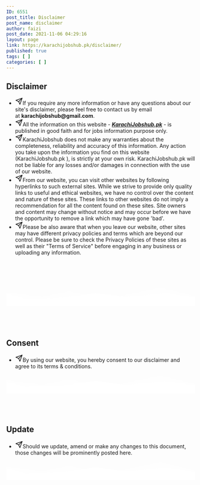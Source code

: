 ```yaml
---
ID: 6551
post_title: Disclaimer
post_name: disclaimer
author: faizi
post_date: 2021-11-06 04:29:16
layout: page
link: https://karachijobshub.pk/disclaimer/
published: true
tags: [ ]
categories: [ ]
---
```

<!-- wp:kadence/rowlayout {"uniqueID":"_61a7b6-5b","columns":1,"columnGutter":"wide","colLayout":"equal","maxWidth":1120,"topPadding":60,"bottomPadding":0,"bgColor":"#eeeeee","align":"center","verticalAlignment":"middle","bottomSep":"mtns","bottomSepHeight":120,"tabletPadding":["","","",""],"tabletBackground":[{"enable":false,"bgColor":"","bgImg":"","bgImgID":"","bgImgSize":"cover","bgImgPosition":"center center","bgImgAttachment":"scroll","bgImgRepeat":"no-repeat","forceOverDesk":false}],"tabletOverlay":[{"enable":false,"currentOverlayTab":"normal","overlay":"","overlaySecond":"#00B5E2","overlayGradLoc":0,"overlayGradLocSecond":100,"overlayGradType":"linear","overlayGradAngle":180,"overlayBgImg":"","overlayBgImgID":"","overlayBgImgSize":"cover","overlayBgImgPosition":"center center","overlayBgImgAttachment":"scroll","overlayBgImgRepeat":"no-repeat","overlayOpacity":30,"overlayBlendMod":"none"}],"mobileBackground":[{"enable":false,"bgColor":"","bgImg":"","bgImgID":"","bgImgSize":"cover","bgImgPosition":"center center","bgImgAttachment":"scroll","bgImgRepeat":"no-repeat","forceOverDesk":false}],"mobileOverlay":[{"enable":false,"currentOverlayTab":"normal","overlay":"","overlaySecond":"#00B5E2","overlayGradLoc":0,"overlayGradLocSecond":100,"overlayGradType":"linear","overlayGradAngle":180,"overlayBgImg":"","overlayBgImgID":"","overlayBgImgSize":"cover","overlayBgImgPosition":"center center","overlayBgImgAttachment":"scroll","overlayBgImgRepeat":"no-repeat","overlayOpacity":30,"overlayBlendMod":"none"}],"backgroundSlider":[{"bgColor":"","bgImg":"","bgImgID":""}],"backgroundSliderSettings":[{"arrowStyle":"none","dotStyle":"dark","autoPlay":true,"speed":7000,"fade":true,"tranSpeed":400}],"backgroundVideo":[{"youTube":"","local":"","localID":"","vimeo":"","ratio":"16/9","btns":false,"loop":true,"mute":true}]} -->
<div class="wp-block-kadence-rowlayout aligncenter"><div id="kt-layout-id_61a7b6-5b" class="kt-row-layout-inner kt-row-has-bg kt-layout-id_61a7b6-5b"><div class="kt-row-column-wrap kt-has-1-columns kt-gutter-wide kt-v-gutter-default kt-row-valign-middle kt-row-layout-equal kt-tab-layout-inherit kt-m-colapse-left-to-right kt-mobile-layout-row"><!-- wp:kadence/column {"uniqueID":"_474095-ae"} -->
<div class="wp-block-kadence-column inner-column-1 kadence-column_474095-ae"><div class="kt-inside-inner-col"><!-- wp:kadence/advancedheading {"uniqueID":"_3bffbe-de","color":"#889d2e","size":30,"lineHeight":40,"typography":"Playfair Display","googleFont":true,"fontSubset":"latin","fontVariant":"900italic","fontWeight":"900","fontStyle":"italic","markSize":["","",""],"markLineHeight":["","",""],"markPadding":[0,0,0,0],"colorClass":""} -->
<h2 class="kt-adv-heading_3bffbe-de wp-block-kadence-advancedheading" data-kb-block="kb-adv-heading_3bffbe-de">Disclaimer</h2>
<!-- /wp:kadence/advancedheading -->

<!-- wp:kadence/iconlist {"items":[{"icon":"fe_send","link":"","target":"_self","size":20,"text":"If you require any more information or have any questions about our site's disclaimer, please feel free to contact us by email at \u003cstrong\u003ekarachijobshub@gmail.com\u003c/strong\u003e.","width":2,"color":"","background":"","border":"","borderRadius":0,"borderWidth":1,"padding":5,"style":"default"},{"icon":"fe_send","link":"","target":"_self","size":20,"text":"All the information on this website - \u003cem\u003e\u003cstrong\u003e\u003ca href=\u0022http://KarachiJobshub.pk\u0022 target=\u0022_blank\u0022 rel=\u0022noreferrer noopener\u0022\u003eKarachiJobshub.pk\u003c/a\u003e\u003c/strong\u003e\u003c/em\u003e - is published in good faith and for jobs information purpose only.  ","width":2,"color":"","background":"","border":"","borderRadius":0,"borderWidth":1,"padding":5,"style":"default"},{"icon":"fe_send","link":"","target":"_self","size":20,"text":"KarachiJobshub does not make any warranties about the completeness, reliability and accuracy of this information. Any action you take upon the information you find on this website (KarachiJobshub.pk ), is strictly at your own risk.  KarachiJobshub.pk will not be liable for any losses and/or damages in connection with the use of our website.","width":2,"color":"","background":"","border":"","borderRadius":0,"borderWidth":1,"padding":5,"style":"default"},{"icon":"fe_send","link":"","target":"_self","size":20,"text":"From our website, you can visit other websites by following hyperlinks to such external sites. While we strive to provide only quality links to useful and ethical websites, we have no control over the content and nature of these sites. These links to other websites do not imply a recommendation for all the content found on these sites. Site owners and content may change without notice and may occur before we have the opportunity to remove a link which may have gone 'bad'.","width":2,"color":"","background":"","border":"","borderRadius":0,"borderWidth":1,"padding":5,"style":"default"},{"icon":"fe_send","link":"","target":"_self","size":20,"text":"Please be also aware that when you leave our website, other sites may have different privacy policies and terms which are beyond our control. Please be sure to check the Privacy Policies of these sites as well as their \u0022Terms of Service\u0022 before engaging in any business or uploading any information.","width":2,"color":"","background":"","border":"","borderRadius":0,"borderWidth":1,"padding":5,"style":"default"}],"listStyles":[{"size":[22,"",""],"sizeType":"px","lineHeight":["","",""],"lineType":"px","letterSpacing":"","family":"","google":false,"style":"","weight":"","variant":"","subset":"","loadGoogle":true,"color":"","textTransform":""}],"listCount":5,"listGap":30,"uniqueID":"_4ce706-e8","listMargin":["10","10","10","20"],"iconAlign":"top"} -->
<div class="wp-block-kadence-iconlist kt-svg-icon-list-items kt-svg-icon-list-items_4ce706-e8 kt-svg-icon-list-columns-1 alignnone kt-list-icon-aligntop"><ul class="kt-svg-icon-list"><li class="kt-svg-icon-list-style-default kt-svg-icon-list-item-wrap kt-svg-icon-list-item-0"><div style="display:inline-flex;justify-content:center;align-items:center" class="kt-svg-icon-list-single kt-svg-icon-list-single-fe_send"><svg style="display:inline-block;vertical-align:middle" viewbox="0 0 24 24" height="20" width="20" fill="none" stroke="currentColor" xmlns="http://www.w3.org/2000/svg" stroke-width="2" stroke-linecap="round" stroke-linejoin="round" aria-hidden="true"><line x1="22" y1="2" x2="11" y2="13"></line><polygon points="22 2 15 22 11 13 2 9 22 2"></polygon></svg></div><span class="kt-svg-icon-list-text">If you require any more information or have any questions about our site's disclaimer, please feel free to contact us by email at <strong>karachijobshub@gmail.com</strong>.</span></li><li class="kt-svg-icon-list-style-default kt-svg-icon-list-item-wrap kt-svg-icon-list-item-1"><div style="display:inline-flex;justify-content:center;align-items:center" class="kt-svg-icon-list-single kt-svg-icon-list-single-fe_send"><svg style="display:inline-block;vertical-align:middle" viewbox="0 0 24 24" height="20" width="20" fill="none" stroke="currentColor" xmlns="http://www.w3.org/2000/svg" stroke-width="2" stroke-linecap="round" stroke-linejoin="round" aria-hidden="true"><line x1="22" y1="2" x2="11" y2="13"></line><polygon points="22 2 15 22 11 13 2 9 22 2"></polygon></svg></div><span class="kt-svg-icon-list-text">All the information on this website - <em><strong><a href="http://KarachiJobshub.pk" target="_blank" rel="noreferrer noopener">KarachiJobshub.pk</a></strong></em> - is published in good faith and for jobs information purpose only.  </span></li><li class="kt-svg-icon-list-style-default kt-svg-icon-list-item-wrap kt-svg-icon-list-item-2"><div style="display:inline-flex;justify-content:center;align-items:center" class="kt-svg-icon-list-single kt-svg-icon-list-single-fe_send"><svg style="display:inline-block;vertical-align:middle" viewbox="0 0 24 24" height="20" width="20" fill="none" stroke="currentColor" xmlns="http://www.w3.org/2000/svg" stroke-width="2" stroke-linecap="round" stroke-linejoin="round" aria-hidden="true"><line x1="22" y1="2" x2="11" y2="13"></line><polygon points="22 2 15 22 11 13 2 9 22 2"></polygon></svg></div><span class="kt-svg-icon-list-text">KarachiJobshub does not make any warranties about the completeness, reliability and accuracy of this information. Any action you take upon the information you find on this website (KarachiJobshub.pk ), is strictly at your own risk.  KarachiJobshub.pk will not be liable for any losses and/or damages in connection with the use of our website.</span></li><li class="kt-svg-icon-list-style-default kt-svg-icon-list-item-wrap kt-svg-icon-list-item-3"><div style="display:inline-flex;justify-content:center;align-items:center" class="kt-svg-icon-list-single kt-svg-icon-list-single-fe_send"><svg style="display:inline-block;vertical-align:middle" viewbox="0 0 24 24" height="20" width="20" fill="none" stroke="currentColor" xmlns="http://www.w3.org/2000/svg" stroke-width="2" stroke-linecap="round" stroke-linejoin="round" aria-hidden="true"><line x1="22" y1="2" x2="11" y2="13"></line><polygon points="22 2 15 22 11 13 2 9 22 2"></polygon></svg></div><span class="kt-svg-icon-list-text">From our website, you can visit other websites by following hyperlinks to such external sites. While we strive to provide only quality links to useful and ethical websites, we have no control over the content and nature of these sites. These links to other websites do not imply a recommendation for all the content found on these sites. Site owners and content may change without notice and may occur before we have the opportunity to remove a link which may have gone 'bad'.</span></li><li class="kt-svg-icon-list-style-default kt-svg-icon-list-item-wrap kt-svg-icon-list-item-4"><div style="display:inline-flex;justify-content:center;align-items:center" class="kt-svg-icon-list-single kt-svg-icon-list-single-fe_send"><svg style="display:inline-block;vertical-align:middle" viewbox="0 0 24 24" height="20" width="20" fill="none" stroke="currentColor" xmlns="http://www.w3.org/2000/svg" stroke-width="2" stroke-linecap="round" stroke-linejoin="round" aria-hidden="true"><line x1="22" y1="2" x2="11" y2="13"></line><polygon points="22 2 15 22 11 13 2 9 22 2"></polygon></svg></div><span class="kt-svg-icon-list-text">Please be also aware that when you leave our website, other sites may have different privacy policies and terms which are beyond our control. Please be sure to check the Privacy Policies of these sites as well as their "Terms of Service" before engaging in any business or uploading any information.</span></li></ul></div>
<!-- /wp:kadence/iconlist -->

<!-- wp:kadence/advancedbtn {"hAlign":"left","btnCount":0,"uniqueID":"_f5612c-ce","btns":[{"text":["Individually"],"link":"","target":"_self","size":18,"paddingBT":"","paddingLR":"","color":"#ffffff","background":"#abb8c3","border":"#abb8c3","borderRadius":3,"borderWidth":2,"colorHover":"#ffffff","backgroundHover":"#313131","borderHover":"#313131","icon":"","iconSide":"right","iconHover":false,"btnSize":"custom"},{"text":"","link":"","target":"_self","size":18,"paddingBT":"","paddingLR":"","color":"#555555","background":"transparent","border":"#555555","borderRadius":3,"borderWidth":2,"colorHover":"#ffffff","backgroundHover":"#444444","borderHover":"#444444","icon":"","iconSide":"right","iconHover":false,"btnSize":"custom"},{"text":"","link":"","target":"_self","size":18,"paddingBT":"","paddingLR":"","color":"#555555","background":"transparent","border":"#555555","borderRadius":3,"borderWidth":2,"colorHover":"#ffffff","backgroundHover":"#444444","borderHover":"#444444","icon":"","iconSide":"right","iconHover":false,"btnSize":"custom"}],"typography":"Montserrat","googleFont":true,"fontSubset":"latin","fontVariant":"500","fontWeight":"500"} -->
<div class="wp-block-kadence-advancedbtn kt-btn-align-left kt-btn-tablet-align-inherit kt-btn-mobile-align-inherit kt-btns-wrap kt-btns_f5612c-ce"></div>
<!-- /wp:kadence/advancedbtn -->

<!-- wp:spacer {"height":55} -->
<div style="height:55px" aria-hidden="true" class="wp-block-spacer"></div>
<!-- /wp:spacer -->

<!-- wp:paragraph -->
<p></p>
<!-- /wp:paragraph --></div></div>
<!-- /wp:kadence/column --></div><div class="kt-row-layout-bottom-sep kt-row-sep-type-mtns"><svg style="fill:#ffffff" viewbox="0 0 1000 100" preserveaspectratio="none"><path d="M1000,50l-182.69,-45.286l-292.031,61.197l-190.875,-41.075l-143.748,28.794l-190.656,-23.63l0,70l1000,0l0,-50Z" style="opacity:0.4"></path><path d="M1000,57l-152.781,-22.589l-214.383,19.81l-159.318,-21.471l-177.44,25.875l-192.722,5.627l-103.356,-27.275l0,63.023l1000,0l0,-43Z"></path></svg></div></div></div>
<!-- /wp:kadence/rowlayout -->

<!-- wp:spacer {"height":57} -->
<div style="height:57px" aria-hidden="true" class="wp-block-spacer"></div>
<!-- /wp:spacer -->

<!-- wp:kadence/rowlayout {"uniqueID":"_975b9b-08","columns":1,"columnGutter":"wide","colLayout":"equal","maxWidth":1120,"topPadding":60,"bottomPadding":0,"bgColor":"#eeeeee","align":"center","verticalAlignment":"middle","bottomSep":"mtns","bottomSepHeight":120,"tabletPadding":["","","",""],"tabletBackground":[{"enable":false,"bgColor":"","bgImg":"","bgImgID":"","bgImgSize":"cover","bgImgPosition":"center center","bgImgAttachment":"scroll","bgImgRepeat":"no-repeat","forceOverDesk":false}],"tabletOverlay":[{"enable":false,"currentOverlayTab":"normal","overlay":"","overlaySecond":"#00B5E2","overlayGradLoc":0,"overlayGradLocSecond":100,"overlayGradType":"linear","overlayGradAngle":180,"overlayBgImg":"","overlayBgImgID":"","overlayBgImgSize":"cover","overlayBgImgPosition":"center center","overlayBgImgAttachment":"scroll","overlayBgImgRepeat":"no-repeat","overlayOpacity":30,"overlayBlendMod":"none"}],"mobileBackground":[{"enable":false,"bgColor":"","bgImg":"","bgImgID":"","bgImgSize":"cover","bgImgPosition":"center center","bgImgAttachment":"scroll","bgImgRepeat":"no-repeat","forceOverDesk":false}],"mobileOverlay":[{"enable":false,"currentOverlayTab":"normal","overlay":"","overlaySecond":"#00B5E2","overlayGradLoc":0,"overlayGradLocSecond":100,"overlayGradType":"linear","overlayGradAngle":180,"overlayBgImg":"","overlayBgImgID":"","overlayBgImgSize":"cover","overlayBgImgPosition":"center center","overlayBgImgAttachment":"scroll","overlayBgImgRepeat":"no-repeat","overlayOpacity":30,"overlayBlendMod":"none"}],"backgroundSlider":[{"bgColor":"","bgImg":"","bgImgID":""}],"backgroundSliderSettings":[{"arrowStyle":"none","dotStyle":"dark","autoPlay":true,"speed":7000,"fade":true,"tranSpeed":400}],"backgroundVideo":[{"youTube":"","local":"","localID":"","vimeo":"","ratio":"16/9","btns":false,"loop":true,"mute":true}]} -->
<div class="wp-block-kadence-rowlayout aligncenter"><div id="kt-layout-id_975b9b-08" class="kt-row-layout-inner kt-row-has-bg kt-layout-id_975b9b-08"><div class="kt-row-column-wrap kt-has-1-columns kt-gutter-wide kt-v-gutter-default kt-row-valign-middle kt-row-layout-equal kt-tab-layout-inherit kt-m-colapse-left-to-right kt-mobile-layout-row"><!-- wp:kadence/column {"uniqueID":"_fccf2a-5e"} -->
<div class="wp-block-kadence-column inner-column-1 kadence-column_fccf2a-5e"><div class="kt-inside-inner-col"><!-- wp:kadence/advancedheading {"uniqueID":"_f2d74f-59","color":"#889d2e","size":30,"lineHeight":40,"typography":"Playfair Display","googleFont":true,"fontSubset":"latin","fontVariant":"900italic","fontWeight":"900","fontStyle":"italic","markSize":["","",""],"markLineHeight":["","",""],"markPadding":[0,0,0,0],"colorClass":""} -->
<h2 class="kt-adv-heading_f2d74f-59 wp-block-kadence-advancedheading" data-kb-block="kb-adv-heading_f2d74f-59">Consent</h2>
<!-- /wp:kadence/advancedheading -->

<!-- wp:kadence/iconlist {"items":[{"icon":"fe_send","link":"","target":"_self","size":20,"text":"By using our website, you hereby consent to our disclaimer and agree to its terms \u0026amp; conditions.","width":2,"color":"","background":"","border":"","borderRadius":0,"borderWidth":1,"padding":5,"style":"default"}],"listStyles":[{"size":[22,"",""],"sizeType":"px","lineHeight":["","",""],"lineType":"px","letterSpacing":"","family":"","google":false,"style":"","weight":"","variant":"","subset":"","loadGoogle":true,"color":"","textTransform":""}],"listGap":30,"uniqueID":"_848b3c-18","listMargin":["10","10","10","20"],"iconAlign":"top"} -->
<div class="wp-block-kadence-iconlist kt-svg-icon-list-items kt-svg-icon-list-items_848b3c-18 kt-svg-icon-list-columns-1 alignnone kt-list-icon-aligntop"><ul class="kt-svg-icon-list"><li class="kt-svg-icon-list-style-default kt-svg-icon-list-item-wrap kt-svg-icon-list-item-0"><div style="display:inline-flex;justify-content:center;align-items:center" class="kt-svg-icon-list-single kt-svg-icon-list-single-fe_send"><svg style="display:inline-block;vertical-align:middle" viewbox="0 0 24 24" height="20" width="20" fill="none" stroke="currentColor" xmlns="http://www.w3.org/2000/svg" stroke-width="2" stroke-linecap="round" stroke-linejoin="round" aria-hidden="true"><line x1="22" y1="2" x2="11" y2="13"></line><polygon points="22 2 15 22 11 13 2 9 22 2"></polygon></svg></div><span class="kt-svg-icon-list-text">By using our website, you hereby consent to our disclaimer and agree to its terms &amp; conditions.</span></li></ul></div>
<!-- /wp:kadence/iconlist -->

<!-- wp:kadence/advancedbtn {"hAlign":"left","btnCount":0,"uniqueID":"_2d4c2f-ab","btns":[{"text":["Individually"],"link":"","target":"_self","size":18,"paddingBT":"","paddingLR":"","color":"#ffffff","background":"#abb8c3","border":"#abb8c3","borderRadius":3,"borderWidth":2,"colorHover":"#ffffff","backgroundHover":"#313131","borderHover":"#313131","icon":"","iconSide":"right","iconHover":false,"btnSize":"custom"},{"text":"","link":"","target":"_self","size":18,"paddingBT":"","paddingLR":"","color":"#555555","background":"transparent","border":"#555555","borderRadius":3,"borderWidth":2,"colorHover":"#ffffff","backgroundHover":"#444444","borderHover":"#444444","icon":"","iconSide":"right","iconHover":false,"btnSize":"custom"},{"text":"","link":"","target":"_self","size":18,"paddingBT":"","paddingLR":"","color":"#555555","background":"transparent","border":"#555555","borderRadius":3,"borderWidth":2,"colorHover":"#ffffff","backgroundHover":"#444444","borderHover":"#444444","icon":"","iconSide":"right","iconHover":false,"btnSize":"custom"}],"typography":"Montserrat","googleFont":true,"fontSubset":"latin","fontVariant":"500","fontWeight":"500"} -->
<div class="wp-block-kadence-advancedbtn kt-btn-align-left kt-btn-tablet-align-inherit kt-btn-mobile-align-inherit kt-btns-wrap kt-btns_2d4c2f-ab"></div>
<!-- /wp:kadence/advancedbtn -->

<!-- wp:paragraph -->
<p></p>
<!-- /wp:paragraph --></div></div>
<!-- /wp:kadence/column --></div><div class="kt-row-layout-bottom-sep kt-row-sep-type-mtns"><svg style="fill:#ffffff" viewbox="0 0 1000 100" preserveaspectratio="none"><path d="M1000,50l-182.69,-45.286l-292.031,61.197l-190.875,-41.075l-143.748,28.794l-190.656,-23.63l0,70l1000,0l0,-50Z" style="opacity:0.4"></path><path d="M1000,57l-152.781,-22.589l-214.383,19.81l-159.318,-21.471l-177.44,25.875l-192.722,5.627l-103.356,-27.275l0,63.023l1000,0l0,-43Z"></path></svg></div></div></div>
<!-- /wp:kadence/rowlayout -->

<!-- wp:spacer {"height":54} -->
<div style="height:54px" aria-hidden="true" class="wp-block-spacer"></div>
<!-- /wp:spacer -->

<!-- wp:kadence/rowlayout {"uniqueID":"_b68cb9-65","columns":1,"columnGutter":"wide","colLayout":"equal","maxWidth":1120,"topPadding":60,"bottomPadding":0,"bgColor":"#eeeeee","align":"center","verticalAlignment":"middle","bottomSep":"mtns","bottomSepHeight":120,"tabletPadding":["","","",""],"tabletBackground":[{"enable":false,"bgColor":"","bgImg":"","bgImgID":"","bgImgSize":"cover","bgImgPosition":"center center","bgImgAttachment":"scroll","bgImgRepeat":"no-repeat","forceOverDesk":false}],"tabletOverlay":[{"enable":false,"currentOverlayTab":"normal","overlay":"","overlaySecond":"#00B5E2","overlayGradLoc":0,"overlayGradLocSecond":100,"overlayGradType":"linear","overlayGradAngle":180,"overlayBgImg":"","overlayBgImgID":"","overlayBgImgSize":"cover","overlayBgImgPosition":"center center","overlayBgImgAttachment":"scroll","overlayBgImgRepeat":"no-repeat","overlayOpacity":30,"overlayBlendMod":"none"}],"mobileBackground":[{"enable":false,"bgColor":"","bgImg":"","bgImgID":"","bgImgSize":"cover","bgImgPosition":"center center","bgImgAttachment":"scroll","bgImgRepeat":"no-repeat","forceOverDesk":false}],"mobileOverlay":[{"enable":false,"currentOverlayTab":"normal","overlay":"","overlaySecond":"#00B5E2","overlayGradLoc":0,"overlayGradLocSecond":100,"overlayGradType":"linear","overlayGradAngle":180,"overlayBgImg":"","overlayBgImgID":"","overlayBgImgSize":"cover","overlayBgImgPosition":"center center","overlayBgImgAttachment":"scroll","overlayBgImgRepeat":"no-repeat","overlayOpacity":30,"overlayBlendMod":"none"}],"backgroundSlider":[{"bgColor":"","bgImg":"","bgImgID":""}],"backgroundSliderSettings":[{"arrowStyle":"none","dotStyle":"dark","autoPlay":true,"speed":7000,"fade":true,"tranSpeed":400}],"backgroundVideo":[{"youTube":"","local":"","localID":"","vimeo":"","ratio":"16/9","btns":false,"loop":true,"mute":true}]} -->
<div class="wp-block-kadence-rowlayout aligncenter"><div id="kt-layout-id_b68cb9-65" class="kt-row-layout-inner kt-row-has-bg kt-layout-id_b68cb9-65"><div class="kt-row-column-wrap kt-has-1-columns kt-gutter-wide kt-v-gutter-default kt-row-valign-middle kt-row-layout-equal kt-tab-layout-inherit kt-m-colapse-left-to-right kt-mobile-layout-row"><!-- wp:kadence/column {"uniqueID":"_37033c-6d"} -->
<div class="wp-block-kadence-column inner-column-1 kadence-column_37033c-6d"><div class="kt-inside-inner-col"><!-- wp:kadence/advancedheading {"uniqueID":"_41ca0d-2c","color":"#889d2e","size":30,"lineHeight":40,"typography":"Playfair Display","googleFont":true,"fontSubset":"latin","fontVariant":"900italic","fontWeight":"900","fontStyle":"italic","markSize":["","",""],"markLineHeight":["","",""],"markPadding":[0,0,0,0],"colorClass":""} -->
<h2 class="kt-adv-heading_41ca0d-2c wp-block-kadence-advancedheading" data-kb-block="kb-adv-heading_41ca0d-2c">Update</h2>
<!-- /wp:kadence/advancedheading -->

<!-- wp:kadence/iconlist {"items":[{"icon":"fe_send","link":"","target":"_self","size":20,"text":"Should we update, amend or make any changes to this document, those changes will be prominently posted here.","width":2,"color":"","background":"","border":"","borderRadius":0,"borderWidth":1,"padding":5,"style":"default"}],"listStyles":[{"size":[22,"",""],"sizeType":"px","lineHeight":["","",""],"lineType":"px","letterSpacing":"","family":"","google":false,"style":"","weight":"","variant":"","subset":"","loadGoogle":true,"color":"","textTransform":""}],"listGap":30,"uniqueID":"_613b4d-7d","listMargin":["10","10","10","20"],"iconAlign":"top"} -->
<div class="wp-block-kadence-iconlist kt-svg-icon-list-items kt-svg-icon-list-items_613b4d-7d kt-svg-icon-list-columns-1 alignnone kt-list-icon-aligntop"><ul class="kt-svg-icon-list"><li class="kt-svg-icon-list-style-default kt-svg-icon-list-item-wrap kt-svg-icon-list-item-0"><div style="display:inline-flex;justify-content:center;align-items:center" class="kt-svg-icon-list-single kt-svg-icon-list-single-fe_send"><svg style="display:inline-block;vertical-align:middle" viewbox="0 0 24 24" height="20" width="20" fill="none" stroke="currentColor" xmlns="http://www.w3.org/2000/svg" stroke-width="2" stroke-linecap="round" stroke-linejoin="round" aria-hidden="true"><line x1="22" y1="2" x2="11" y2="13"></line><polygon points="22 2 15 22 11 13 2 9 22 2"></polygon></svg></div><span class="kt-svg-icon-list-text">Should we update, amend or make any changes to this document, those changes will be prominently posted here.</span></li></ul></div>
<!-- /wp:kadence/iconlist -->

<!-- wp:kadence/advancedbtn {"hAlign":"left","btnCount":0,"uniqueID":"_c1cfd0-f3","btns":[{"text":["Individually"],"link":"","target":"_self","size":18,"paddingBT":"","paddingLR":"","color":"#ffffff","background":"#abb8c3","border":"#abb8c3","borderRadius":3,"borderWidth":2,"colorHover":"#ffffff","backgroundHover":"#313131","borderHover":"#313131","icon":"","iconSide":"right","iconHover":false,"btnSize":"custom"},{"text":"","link":"","target":"_self","size":18,"paddingBT":"","paddingLR":"","color":"#555555","background":"transparent","border":"#555555","borderRadius":3,"borderWidth":2,"colorHover":"#ffffff","backgroundHover":"#444444","borderHover":"#444444","icon":"","iconSide":"right","iconHover":false,"btnSize":"custom"},{"text":"","link":"","target":"_self","size":18,"paddingBT":"","paddingLR":"","color":"#555555","background":"transparent","border":"#555555","borderRadius":3,"borderWidth":2,"colorHover":"#ffffff","backgroundHover":"#444444","borderHover":"#444444","icon":"","iconSide":"right","iconHover":false,"btnSize":"custom"}],"typography":"Montserrat","googleFont":true,"fontSubset":"latin","fontVariant":"500","fontWeight":"500"} -->
<div class="wp-block-kadence-advancedbtn kt-btn-align-left kt-btn-tablet-align-inherit kt-btn-mobile-align-inherit kt-btns-wrap kt-btns_c1cfd0-f3"></div>
<!-- /wp:kadence/advancedbtn --></div></div>
<!-- /wp:kadence/column --></div><div class="kt-row-layout-bottom-sep kt-row-sep-type-mtns"><svg style="fill:#ffffff" viewbox="0 0 1000 100" preserveaspectratio="none"><path d="M1000,50l-182.69,-45.286l-292.031,61.197l-190.875,-41.075l-143.748,28.794l-190.656,-23.63l0,70l1000,0l0,-50Z" style="opacity:0.4"></path><path d="M1000,57l-152.781,-22.589l-214.383,19.81l-159.318,-21.471l-177.44,25.875l-192.722,5.627l-103.356,-27.275l0,63.023l1000,0l0,-43Z"></path></svg></div></div></div>
<!-- /wp:kadence/rowlayout -->

<!-- wp:spacer {"height":64} -->
<div style="height:64px" aria-hidden="true" class="wp-block-spacer"></div>
<!-- /wp:spacer -->

<!-- wp:paragraph -->
<p></p>
<!-- /wp:paragraph -->